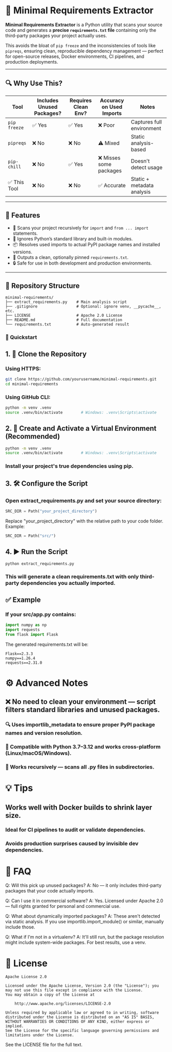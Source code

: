 # 🧪 Minimal Requirements Extractor

**Minimal Requirements Extractor** is a Python utility that scans your source code and generates a **precise `requirements.txt` file** containing only the third-party packages your project actually uses.

This avoids the bloat of `pip freeze` and the inconsistencies of tools like `pipreqs`, ensuring clean, reproducible dependency management — perfect for open-source releases, Docker environments, CI pipelines, and production deployments.

---

## 🔍 Why Use This?

| Tool        | Includes Unused Packages? | Requires Clean Env? | Accuracy on Used Imports | Notes                       |
|-------------|---------------------------|----------------------|---------------------------|-----------------------------|
| `pip freeze`| ✅ Yes                    | ✅ Yes               | ❌ Poor                   | Captures full environment   |
| `pipreqs`   | ❌ No                     | ❌ No                | ⚠️ Mixed                  | Static analysis-based       |
| `pip-chill` | ❌ No                     | ✅ Yes               | ❌ Misses some packages   | Doesn't detect usage        |
| ✅ This Tool| ❌ No                     | ❌ No                | ✅ Accurate               | Static + metadata analysis  |

---

## 🧠 Features

- 📂 Scans your project recursively for `import` and `from ... import` statements.
- 🚫 Ignores Python’s standard library and built-in modules.
- 📦 Resolves used imports to actual PyPI package names and installed versions.
- 🧪 Outputs a clean, optionally pinned `requirements.txt`.
- 🔒 Safe for use in both development and production environments.

---

## 📁 Repository Structure

```text
minimal-requirements/
├── extract_requirements.py    # Main analysis script
├── .gitignore                 # Optional: ignore venv, __pycache__, etc.
├── LICENSE                    # Apache 2.0 License
├── README.md                  # Full documentation
└── requirements.txt           # Auto-generated result
```

### 🚀 Quickstart

## 1. 🔁 Clone the Repository
### Using HTTPS:

```bash
git clone https://github.com/yourusername/minimal-requirements.git
cd minimal-requirements
```

### Using GitHub CLI:
```bash
python -m venv .venv
source .venv/bin/activate        # Windows: .venv\Scripts\activate
```

## 2. 🧪 Create and Activate a Virtual Environment (Recommended)
```bash
python -m venv .venv
source .venv/bin/activate        # Windows: .venv\Scripts\activate
```
### Install your project's true dependencies using pip.

## 3. 🛠️ Configure the Script
### Open extract_requirements.py and set your source directory:

```python
SRC_DIR = Path("your_project_directory")
```
Replace "your_project_directory" with the relative path to your code folder. Example:
```python
SRC_DIR = Path("src/")
```
## 4. ▶️ Run the Script
```bash
python extract_requirements.py
```
### This will generate a clean requirements.txt with only third-party dependencies you actually imported.

## ✅ Example
### If your src/app.py contains:

```python
import numpy as np
import requests
from flask import Flask
```
The generated requirements.txt will be:

```text
Flask==2.3.3
numpy==1.26.4
requests==2.31.0
```
# ⚙️ Advanced Notes
## ❌ No need to clean your environment — script filters standard libraries and unused packages.

### 🔍 Uses importlib_metadata to ensure proper PyPI package names and version resolution.

### 🧠 Compatible with Python 3.7–3.12 and works cross-platform (Linux/macOS/Windows).

### 🔁 Works recursively — scans all .py files in subdirectories.

# 💡 Tips
## Works well with Docker builds to shrink layer size.

### Ideal for CI pipelines to audit or validate dependencies.

### Avoids production surprises caused by invisible dev dependencies.

# 🧬 FAQ
Q: Will this pick up unused packages?
A: No — it only includes third-party packages that your code actually imports.

Q: Can I use it in commercial software?
A: Yes. Licensed under Apache 2.0 — full rights granted for personal and commercial use.

Q: What about dynamically imported packages?
A: These aren't detected via static analysis. If you use importlib.import_module() or similar, manually include those.

Q: What if I'm not in a virtualenv?
A: It'll still run, but the package resolution might include system-wide packages. For best results, use a venv.

# 📜 License
```pgsql
Apache License 2.0

Licensed under the Apache License, Version 2.0 (the "License"); you may not use this file except in compliance with the License.  
You may obtain a copy of the License at

    http://www.apache.org/licenses/LICENSE-2.0

Unless required by applicable law or agreed to in writing, software distributed under the License is distributed on an "AS IS" BASIS,  
WITHOUT WARRANTIES OR CONDITIONS OF ANY KIND, either express or implied.  
See the License for the specific language governing permissions and limitations under the License.
```
See the LICENSE file for the full text.


